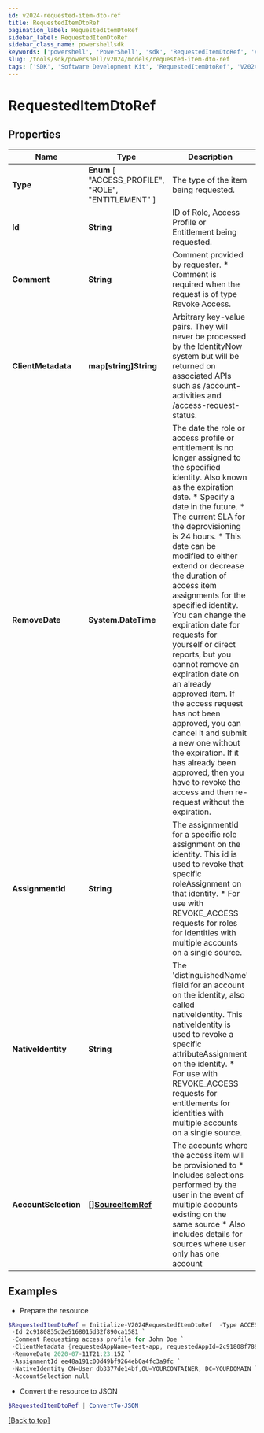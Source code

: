 ```yaml
---
id: v2024-requested-item-dto-ref
title: RequestedItemDtoRef
pagination_label: RequestedItemDtoRef
sidebar_label: RequestedItemDtoRef
sidebar_class_name: powershellsdk
keywords: ['powershell', 'PowerShell', 'sdk', 'RequestedItemDtoRef', 'V2024RequestedItemDtoRef'] 
slug: /tools/sdk/powershell/v2024/models/requested-item-dto-ref
tags: ['SDK', 'Software Development Kit', 'RequestedItemDtoRef', 'V2024RequestedItemDtoRef']
---
```



# RequestedItemDtoRef

## Properties

Name | Type | Description | Notes
------------ | ------------- | ------------- | -------------
**Type** |  **Enum** [  "ACCESS_PROFILE",    "ROLE",    "ENTITLEMENT" ] | The type of the item being requested. | [required]
**Id** | **String** | ID of Role, Access Profile or Entitlement being requested. | [required]
**Comment** | **String** | Comment provided by requester. * Comment is required when the request is of type Revoke Access.  | [optional] 
**ClientMetadata** | **map[string]String** | Arbitrary key-value pairs. They will never be processed by the IdentityNow system but will be returned on associated APIs such as /account-activities and /access-request-status. | [optional] 
**RemoveDate** | **System.DateTime** | The date the role or access profile or entitlement is no longer assigned to the specified identity. Also known as the expiration date. * Specify a date in the future. * The current SLA for the deprovisioning is 24 hours. * This date can be modified to either extend or decrease the duration of access item assignments for the specified identity. You can change the expiration date for requests for yourself or direct reports, but you cannot remove an expiration date on an already approved item. If the access request has not been approved, you can cancel it and submit a new one without the expiration. If it has already been approved, then you have to revoke the access and then re-request without the expiration.  | [optional] 
**AssignmentId** | **String** | The assignmentId for a specific role assignment on the identity. This id is used to revoke that specific roleAssignment on that identity. * For use with REVOKE_ACCESS requests for roles for identities with multiple accounts on a single source.  | [optional] 
**NativeIdentity** | **String** | The 'distinguishedName' field for an account on the identity, also called nativeIdentity. This nativeIdentity is used to revoke a specific attributeAssignment on the identity. * For use with REVOKE_ACCESS requests for entitlements for identities with multiple accounts on a single source.  | [optional] 
**AccountSelection** | [**[]SourceItemRef**](source-item-ref) | The accounts where the access item will be provisioned to * Includes selections performed by the user in the event of multiple accounts existing on the same source * Also includes details for sources where user only has one account  | [optional] 

## Examples

- Prepare the resource
```powershell
$RequestedItemDtoRef = Initialize-V2024RequestedItemDtoRef  -Type ACCESS_PROFILE `
 -Id 2c9180835d2e5168015d32f890ca1581 `
 -Comment Requesting access profile for John Doe `
 -ClientMetadata {requestedAppName=test-app, requestedAppId=2c91808f7892918f0178b78da4a305a1} `
 -RemoveDate 2020-07-11T21:23:15Z `
 -AssignmentId ee48a191c00d49bf9264eb0a4fc3a9fc `
 -NativeIdentity CN=User db3377de14bf,OU=YOURCONTAINER, DC=YOURDOMAIN `
 -AccountSelection null
```

- Convert the resource to JSON
```powershell
$RequestedItemDtoRef | ConvertTo-JSON
```


[[Back to top]](#) 

